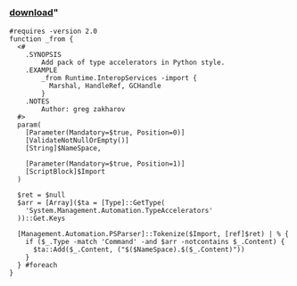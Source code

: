 ﻿---
pid:            5684
parent:         0
children:       
poster:         greg zakharov
title:          
date:           2015-01-12 16:18:16
format:         posh
---

# 

### [download](5684.ps1)"



```posh
#requires -version 2.0
function _from {
  <#
    .SYNOPSIS
        Add pack of type accelerators in Python style.
    .EXAMPLE
        _from Runtime.InteropServices -import {
          Marshal, HandleRef, GCHandle
        }
    .NOTES
        Author: greg zakharov
  #>
  param(
    [Parameter(Mandatory=$true, Position=0)]
    [ValidateNotNullOrEmpty()]
    [String]$NameSpace,
    
    [Parameter(Mandatory=$true, Position=1)]
    [ScriptBlock]$Import
  )
  
  $ret = $null
  $arr = [Array]($ta = [Type]::GetType(
    'System.Management.Automation.TypeAccelerators'
  ))::Get.Keys
  
  [Management.Automation.PSParser]::Tokenize($Import, [ref]$ret) | % {
    if ($_.Type -match 'Command' -and $arr -notcontains $_.Content) {
      $ta::Add($_.Content, ("$($NameSpace).$($_.Content)"))
    }
  } #foreach
}
```
